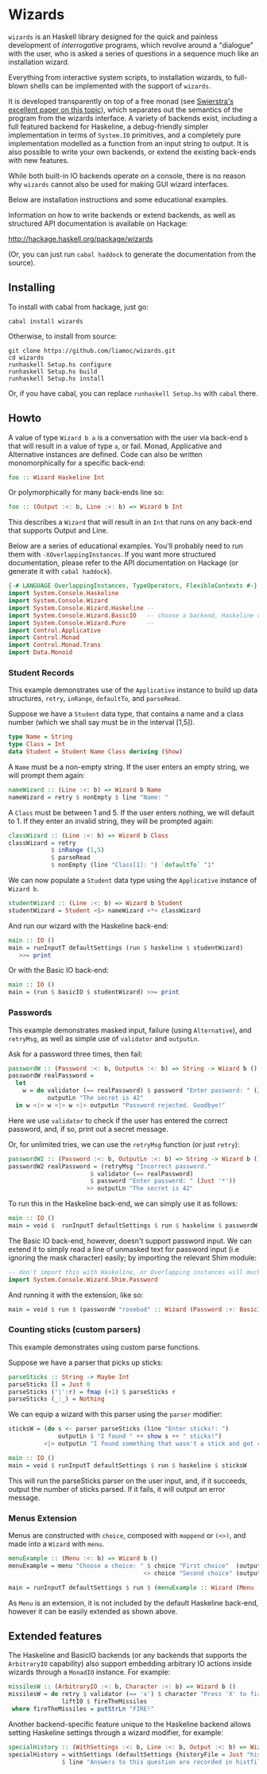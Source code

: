 # Wizards

`wizards` is an Haskell library designed for the quick and painless development of *interrogative* programs, which revolve around a "dialogue" with the user, who is asked a series of questions in a sequence much like an installation wizard.

Everything from interactive system scripts, to installation wizards, to full-blown shells can be implemented with the support of `wizards`.

It is developed transparently on top of a free monad (see [Swierstra's excellent paper on this topic](http://www.cs.ru.nl/~W.Swierstra/Publications/DataTypesALaCarte.pdf)), which separates out the semantics of the program from the wizards interface. A variety of backends exist, including a full featured backend for Haskeline, a debug-friendly simpler implementation in terms of `System.IO` primitives, and a completely pure implementation modelled as a function from an input string to output. It is also possible to write your own backends, or extend the existing back-ends with new features.

While both built-in IO backends operate on a console, there is no reason why `wizards` cannot also be used for making GUI wizard interfaces.

Below are installation instructions and some educational examples.

Information on how to write backends or extend backends, as well as structured API documentation is available on Hackage:

http://hackage.haskell.org/package/wizards

(Or, you can just run `cabal haddock` to generate the documentation from the source).

## Installing

To install with cabal from hackage, just go:

```
cabal install wizards
```

Otherwise, to install from source:

```
git clone https://github.com/liamoc/wizards.git
cd wizards
runhaskell Setup.hs configure
runhaskell Setup.hs build
runhaskell Setup.hs install
```

Or, if you have cabal, you can replace `runhaskell Setup.hs` with `cabal` there.

## Howto

A value of type `Wizard b a` is a conversation with the user via back-end `b` that will result in a value of type `a`, or fail. Monad, Applicative and Alternative instances are defined. Code can also be written monomorphically for a specific back-end:

```haskell
foo :: Wizard Haskeline Int
```

Or polymorphically for many back-ends line so:

```haskell
foo :: (Output :<: b, Line :<: b) => Wizard b Int
```

This describes a `Wizard` that will result in an `Int` that runs on any back-end that supports Output and Line.

Below are a series of educational examples. You'll probably need to run them with `-XOverlappingInstances`. If you want more structured documentation, please refer to the API documentation on Hackage (or generate it with `cabal haddock`).

```haskell
{-# LANGUAGE OverlappingInstances, TypeOperators, FlexibleContexts #-}  
import System.Console.Haskeline  
import System.Console.Wizard  
import System.Console.Wizard.Haskeline --  
import System.Console.Wizard.BasicIO   -- choose a backend, Haskeline recommended.  
import System.Console.Wizard.Pure      --  
import Control.Applicative  
import Control.Monad  
import Control.Monad.Trans  
import Data.Monoid
```


### Student Records

This example demonstrates use of the `Applicative` instance to build up data structures, `retry`, `inRange`, `defaultTo`, and `parseRead`.


Suppose we have a `Student` data type, that contains a name and a class number (which we shall say must be in the interval [1,5]).

```haskell
type Name = String  
type Class = Int   
data Student = Student Name Class deriving (Show)
```

A `Name` must be a non-empty string. If the user enters an empty string, we will prompt them again:

```haskell
nameWizard :: (Line :<: b) => Wizard b Name
nameWizard = retry $ nonEmpty $ line "Name: "
```

A `Class` must be between 1 and 5. If the user enters nothing, we will default to 1. If they enter an invalid string, they will be prompted again:

```haskell
classWizard :: (Line :<: b) => Wizard b Class
classWizard = retry 
            $ inRange (1,5) 
            $ parseRead 
            $ nonEmpty (line "Class[1]: ") `defaultTo` "1"
```

We can now populate a `Student` data type using the `Applicative` instance of `Wizard b`.

```haskell
studentWizard :: (Line :<: b) => Wizard b Student                        
studentWizard = Student <$> nameWizard <*> classWizard
```

And run our wizard with the Haskeline back-end:

```haskell
main :: IO ()
main = runInputT defaultSettings (run $ haskeline $ studentWizard)   
   >>= print  
```

Or with the Basic IO back-end:

```haskell
main :: IO ()
main = (run $ basicIO $ studentWizard) >>= print  
```

### Passwords

This example demonstrates masked input, failure (using `Alternative`), and `retryMsg`, as well as simple use of `validator` and `outputLn`.

Ask for a password three times, then fail:

```haskell
passwordW :: (Password :<: b, OutputLn :<: b) => String -> Wizard b ()  
passwordW realPassword =   
  let 
    w = do validator (== realPassword) $ password "Enter password: " (Just '*') 
           outputLn "The secret is 42"  
  in w <|> w <|> w <|> outputLn "Password rejected. Goodbye!"  
```

Here we use `validator` to check if the user has entered the correct password, and, if so, print out a secret message.

Or, for unlimited tries, we can use the `retryMsg` function (or just `retry`):

```haskell
passwordW2 :: (Password :<: b, OutputLn :<: b) => String -> Wizard b ()  
passwordW2 realPassword = (retryMsg "Incorrect password." 
                       $ validator (== realPassword) 
                       $ password "Enter password: " (Just '*'))
                      >> outputLn "The secret is 42"            
```
To run this in the Haskeline back-end, we can simply use it as follows:

```haskell
main :: IO ()
main = void $  runInputT defaultSettings $ run $ haskeline $ passwordW "rosebud"
```

The Basic IO back-end, however, doesn't support password input. We can extend it to simply read a line of unmasked text for password input (i.e ignoring the mask character) easily; by importing the relevant Shim module:

```haskell
-- don't import this with Haskeline, or Overlapping instances will muck up your password input
import System.Console.Wizard.Shim.Password
```

And running it with the extension, like so:

```haskell
main = void $ run $ (passwordW "rosebud" :: Wizard (Password :+: BasicIO) ())
```

### Counting sticks (custom parsers)

This example demonstrates using custom parse functions.

Suppose we have a parser that picks up sticks:

```haskell
parseSticks :: String -> Maybe Int  
parseSticks [] = Just 0  
parseSticks ('|':r) = fmap (+1) $ parseSticks r  
parseSticks (_:_) = Nothing
```

We can equip a wizard with this parser using the `parser` modifier:

```haskell
sticksW = (do s <- parser parseSticks (line "Enter sticks!: ")
              outputLn $ "I found " ++ show s ++ " sticks!")
          <|> outputLn "I found something that wasn't a stick and got confused."

main :: IO ()
main = void $ runInputT defaultSettings $ run $ haskeline $ sticksW      
```

This will run the parseSticks parser on the user input, and, if it succeeds, output the number of sticks parsed. If it fails, it will output an error message.

### Menus Extension

Menus are constructed with `choice`, composed with `mappend` or `(<>)`, and made into a `Wizard` with `menu`.

```haskell
menuExample :: (Menu :<: b) => Wizard b ()
menuExample = menu "Choose a choice: " $ choice "First choice"  (outputLn "You chose the first choice")
                                      <> choice "Second choice" (outputLn "You chose the second choice")

main = runInputT defaultSettings $ run $ (menuExample :: Wizard (Menu :+: Haskeline) ())
```

As `Menu` is an extension, it is not included by the default Haskeline back-end, however it can be easily extended as shown above.

## Extended features

The Haskeline and BasicIO backends (or any backends that supports the `ArbitraryIO` capability) also support embedding arbitrary IO actions
inside wizards through a `MonadIO` instance. For example:

```haskell
missilesW :: (ArbitraryIO :<: b, Character :<: b) => Wizard b ()  
missilesW = do retry $ validator (== 'x') $ character "Press 'X' to fire the missiles"
               liftIO $ fireTheMissiles
 where fireTheMissiles = putStrLn "FIRE!"              
```

Another backend-specific feature unique to the Haskeline backend allows setting Haskeline settings through a wizard modifier, for example:

```haskell
specialHistory :: (WithSettings :<: b, Line :<: b, Output :<: b) => Wizard b ()
specialHistory = withSettings (defaultSettings {historyFile = Just "histfile"})
               $ line "Answers to this question are recorded in histfile" >>= output               
```
